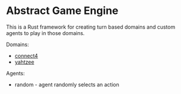 # Abstract Game Engine

This is a Rust framework for creating turn based
domains and custom agents to play in those domains.

Domains:
- [connect4](https://en.wikipedia.org/wiki/Connect4)
- [yahtzee](https://en.wikipedia.org/wiki/Yahtzee)

Agents:
- random - agent randomly selects an action
